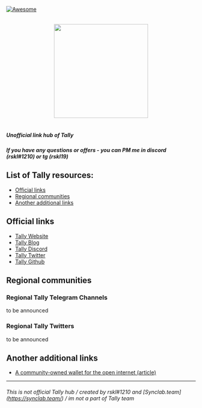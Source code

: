 [![Awesome](https://awesome.re/badge.svg)](https://awesome.re)

<p align="center">
  <br>
  <img width="250" src="https://pbs.twimg.com/profile_images/1403003643540869124/uRxP55ty_400x400.jpg?" >
  <br>
  <br>
</p>

##### Unofficial link hub of Tally 
##### If you have any questions or offers - you can PM me in discord (rskl#1210) or tg (rskl19)

## List of Tally resources:
- [Official links](#official-links)
- [Regional communities](#regional-communities)
- [Another additional links](#another-additional-links)

## Official links


- [Tally Website](https://tally.cash/)
- [Tally Blog](https://blog.tally.cash/)
- [Tally Discord](https://discord.gg/WvfJBkN8)
- [Tally Twitter](https://twitter.com/tallycash)
- [Tally Github](https://github.com/tallycash)





## Regional communities

### Regional Tally Telegram Channels

to be announced


### Regional Tally Twitters

to be announced

## Another additional links

- [A community-owned wallet for the open internet (article)](https://blog.tally.cash/a-community-owned-wallet-for-the-new-internet/)


------
###### This is not official Tally hub / created by rskl#1210 and [Synclab.team] (https://synclab.team/) / im not a part of Tally team
